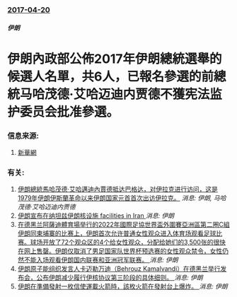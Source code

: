 ### [2017-04-20](/news/2017/04/20/index.md)

##### 伊朗
# 伊朗內政部公佈2017年伊朗總統選舉的候選人名單，共6人，已報名參選的前總統马哈茂德·艾哈迈迪内贾德不獲宪法监护委员会批准參選。 




### 信息来源:

1. [新華網](http://news.xinhuanet.com/world/2017-04/22/c_129563420.htm)

### 有关:

1. [伊朗總統馬哈茂德·艾哈邁迪內賈德抵达巴格达，对伊拉克进行访问，这是1979年伊朗伊斯蘭革命以来伊朗国家元首首次出访伊拉克。](/zh/news/2008/03/1/伊朗總統馬哈茂德-艾哈邁迪內賈德抵达巴格达-对伊拉克进行访问-这是1979年伊朗伊斯蘭革命以来伊朗国家元首首次出访伊拉克.md) _消息: 伊朗, 马哈茂德·艾哈迈迪内贾德_
2. [ 伊朗宣布在纳坦兹伊朗核设施 facilities in Iran ](/zh/news/2019/11/4/伊朗宣布在纳坦兹伊朗核设施-facilities-in-Iran.md) _消息: 伊朗_
3. [ 在德黑兰阿薩迪體育場举行的2022年國際足協世界盃外圍賽亞洲區第二圈C組伊朗同柬埔寨的比赛上，伊朗首次允许普通女性观众进入体育场观看足球比赛。球场开放了72个观众区的4个给女性观众，分配给她们的3,500张的很快在网上售罄。伊朗仅取消了男足国家队世界杯预选赛的女性观众禁令，女性仍然不能入场观看伊朗国内联赛和亚洲冠军联赛。 ](/zh/news/2019/10/10/在德黑兰阿薩迪體育場举行的2022年國際足協世界盃外圍賽亞洲區第二圈C組伊朗同柬埔寨的比赛上-伊朗首次允许普通女性观众.md) _消息: 伊朗_
4. [ 伊朗原子能组织发言人卡迈勒万迪（Behrouz Kamalvandi）在德黑兰举行发布会，公布伊朗减少履行伊核协议第三阶段的具体细则。 ](/zh/news/2019/09/7/伊朗原子能组织发言人卡迈勒万迪-Behrouz-Kamalvandi-在德黑兰举行发布会-公布伊朗减少履行伊核协议第三.md) _消息: 伊朗_
5. [伊朗在準備發射一枚信使運載火箭時，該枚火箭在發射台上爆炸。 ](/zh/news/2019/08/29/伊朗在準備發射一枚信使運載火箭時-該枚火箭在發射台上爆炸.md) _消息: 伊朗_
